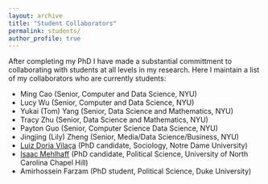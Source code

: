 ```yaml
---
layout: archive
title: "Student Collaborators"
permalink: students/
author_profile: true
---
```


After completing my PhD I have made a substantial committment to collaborating with students at all levels in my research. Here I maintain a list of my collaborators who are currently students:

- Ming Cao (Senior, Computer and Data Science, NYU)
- Lucy Wu (Senior, Computer and Data Science, NYU)
- Yukai (Tom) Yang (Senior, Data Science and Mathematics, NYU)
- Tracy Zhu (Senior, Data Science and Mathematics, NYU)
- Payton Guo (Senior, Computer Science Data Science, NYU)
- Jingjing (Lily) Zheng (Senior, Media/Data Science/Business, NYU) 
- [Luiz Doria Vilaça](https://luizvilaca.weebly.com/) (PhD candidate, Sociology, Notre Dame University)
- [Isaac Mehlhaff](http://imehlhaff.net/research/) (PhD candidate, Political Science, University of North Carolina Chapel Hill)
- Amirhossein Farzam (PhD student, Political Science, Duke University)
